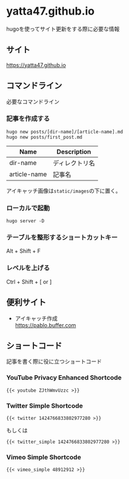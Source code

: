 # yatta47.github.io

hugoを使ってサイト更新をする際に必要な情報

## サイト

<https://yatta47.github.io>

## コマンドライン

必要なコマンドライン

### 記事を作成する

```command
hugo new posts/[dir-name]/[article-name].md
hugo new posts/first_post.md
```

| Name         | Description    |
| ------------ | -------------- |
| dir-name     | ディレクトリ名 |
| article-name | 記事名         |

アイキャッチ画像は`static/images`の下に置く。

### ローカルで起動

```
hugo server -D
```

### テーブルを整形するショートカットキー

Alt + Shift + F

### レベルを上げる

Ctrl + Shift + [ or ]

## 便利サイト

- アイキャッチ作成  
<https://pablo.buffer.com>

## ショートコード

記事を書く際に役に立つショートコード

### YouTube Privacy Enhanced Shortcode

```shortcode
{{< youtube ZJthWmvUzzc >}}
```

### Twitter Simple Shortcode

```shortcode
{{< twitter 1424766833802977280 >}}
```

もしくは

```shortcode
{{< twitter_simple 1424766833802977280 >}}
```

### Vimeo Simple Shortcode

```shortcode
{{< vimeo_simple 48912912 >}}
```
